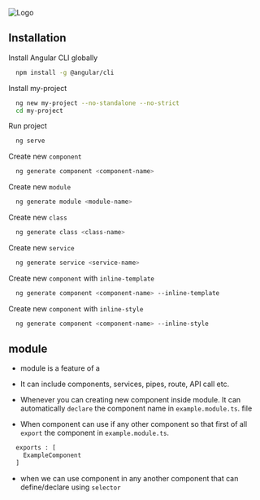 


![Logo](https://angular.io/assets/images/logos/angular/logo-nav@2x.png)

## Installation

Install Angular CLI globally

```bash
  npm install -g @angular/cli
```

Install my-project

```bash
  ng new my-project --no-standalone --no-strict
  cd my-project
```

Run project

```bash
  ng serve
```

Create new `component`

```bash
  ng generate component <component-name>
```

Create new `module`

```bash
  ng generate module <module-name>
```

Create new `class`

```bash
  ng generate class <class-name>
```

Create new `service`

```bash
  ng generate service <service-name>
```

Create new `component` with `inline-template`

```bash
  ng generate component <component-name> --inline-template
```

Create new `component` with `inline-style`

```bash
  ng generate component <component-name> --inline-style
```

## module

* module is a feature of a 

* It can include components, services, pipes, route, API call etc.

* Whenever you can creating new component inside module. It can automatically `declare` the component name in `example.module.ts`. file 

* When component can use if any other component so that first of all `export` the component in  `example.module.ts`.



```bash
  exports : [
    ExampleComponent
  ]
```

* when we can use component in any another component that can define/declare using  `selector`
